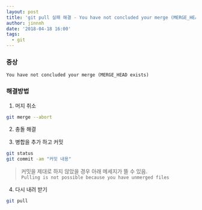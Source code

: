 ```yaml
---
layout: post
title: 'git pull 실패 해결 - You have not concluded your merge (MERGE_HEAD exists)'
author: jinnnh
date: '2018-04-18 16:00'
tags:
  - git
---
```


### 증상
`You have not concluded your merge (MERGE_HEAD exists)`

### 해결방법

1. 머지 취소
```bash
git merge --abort
```

2. 충돌 해결

3. 병합을 추가 하고 커밋
```bash
git status
git commit -am "커밋 내용"
```

> 커밋을 제대로 하지 않았을 경우 아래 메세지가 뜰 수 있음.<br>
> `Pulling is not possible because you have unmerged files`


4. 다시 내려 받기
```bash
git pull
```
